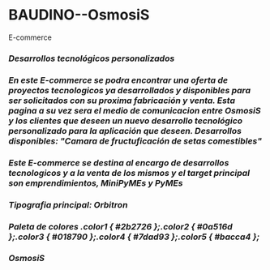 # **BAUDINO--OsmosiS**
E-commerce
### *Desarrollos tecnológicos personalizados*
### *En este E-commerce se podra encontrar una oferta de proyectos tecnologicos ya desarrollados y disponibles para ser solicitados con su proxima fabricación y venta. Esta pagina a su vez sera el medio de comunicacion entre OsmosiS y los clientes que deseen un nuevo desarrollo tecnológico personalizado para la aplicación que deseen. Desarrollos disponibles: "Camara de fructuficación de setas comestibles"*
### *Este E-commerce se destina al encargo de desarrollos tecnologicos y a la venta de los mismos y el target principal son emprendimientos, MiniPyMEs y PyMEs*
### *Tipografia principal: Orbitron*
### *Paleta de colores .color1 { #2b2726 };.color2 { #0a516d };.color3 { #018790 };.color4 { #7dad93 };.color5 { #bacca4 };*
### *OsmosiS*